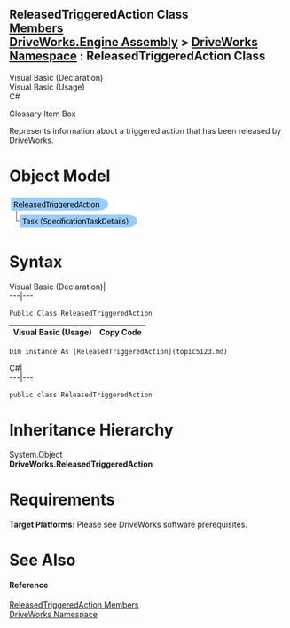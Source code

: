 ReleasedTriggeredAction Class   
[Members](topic5124.md)   
[DriveWorks.Engine Assembly](topic2156.md) > [DriveWorks Namespace](topic2159.md) : ReleasedTriggeredAction Class  
---  
  
Visual Basic (Declaration)    
Visual Basic (Usage)    
C# 

Glossary Item Box

Represents information about a triggered action that has been released by DriveWorks. 

# Object Model

![](dotnetdiagramimages/image252.png)

# Syntax

Visual Basic (Declaration)|   
---|---  
      
    
    Public Class ReleasedTriggeredAction   
  
Visual Basic (Usage)| Copy Code  
---|---  
      
    
    Dim instance As [ReleasedTriggeredAction](topic5123.md)  
  
C#|   
---|---  
      
    
    public class ReleasedTriggeredAction   
  
# Inheritance Hierarchy

System.Object  
**DriveWorks.ReleasedTriggeredAction**  


# Requirements

**Target Platforms:** Please see DriveWorks software prerequisites.

# See Also

#### Reference

[ReleasedTriggeredAction Members](topic5124.md)   
[DriveWorks Namespace](topic2159.md)


